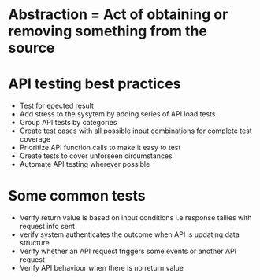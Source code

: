 # Abstraction = Act of obtaining or removing something from the source

# API testing best practices
* Test for epected result
* Add stress to the sysytem by adding series of API load tests
* Group API tests by categories
* Create test cases with all possible input combinations for complete test coverage
* Prioritize API function calls to make it easy to test
* Create tests to cover unforseen circumstances
* Automate API testing wherever possible

# Some common tests
* Verify return value is based on input conditions i.e response tallies with request info sent
* verify system authenticates the outcome when API is updating data structure 
* Verify whether an API request triggers some events or another API request
* Verify API behaviour when there is no return value